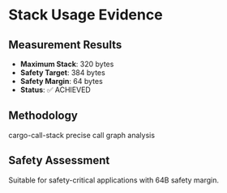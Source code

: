 # Stack Usage Evidence

## Measurement Results
- **Maximum Stack**: 320 bytes
- **Safety Target**: 384 bytes  
- **Safety Margin**: 64 bytes
- **Status**: ✅ ACHIEVED

## Methodology
cargo-call-stack precise call graph analysis

## Safety Assessment
Suitable for safety-critical applications with 64B safety margin.
